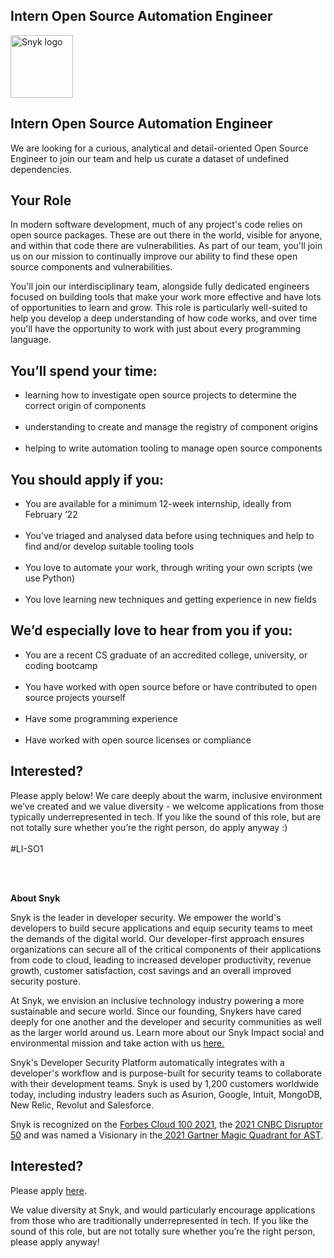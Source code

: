 Intern Open Source Automation Engineer
---

<img src="https://res.cloudinary.com/snyk/image/upload/v1537345894/press-kit/brand/logo-black.png" width="100" alt="Snyk logo" />

<h2><strong>Intern Open Source Automation Engineer</strong></h2>
<p><span style="font-weight: 400;">We are looking for a curious, analytical and detail-oriented Open Source Engineer to join our team and help us curate a dataset of undefined dependencies.</span></p>
<h2><strong>Your Role</strong></h2>
<p><span style="font-weight: 400;">In modern software development, much of any project's code relies on open source pa</span><span style="font-weight: 400;">ckages. These are out there in the world, visible for anyone, and within that code there are vulnerabilities. As part of our team, you'll join us on our mission to continually improve our ability to find these open source components and vulnerabilities.</span></p>
<p><span style="font-weight: 400;">You'll join our interdisciplinary team, alongside fully dedicated engineers focused on building tools that make your work more effective and have lots of opportunities to learn and grow. This role is particularly well-suited to help you develop a deep understanding of how code works, and over time you'll have the opportunity to work with just about every programming language.</span></p>
<h2><strong>You’ll spend your time:</strong></h2>
<ul>
<li style="font-weight: 400;"><span style="font-weight: 400;">learning how to investigate open source projects to determine the correct origin of components</span><span style="font-weight: 400;"><br><br></span></li>
<li style="font-weight: 400;"><span style="font-weight: 400;">understanding to create and manage the registry of component origins</span><span style="font-weight: 400;"><br><br></span></li>
<li style="font-weight: 400;"><span style="font-weight: 400;">helping to write automation tooling to manage open source components</span><span style="font-weight: 400;"><br></span></li>
</ul>
<h2><strong>You should apply if you:</strong></h2>
<ul>
<li style="font-weight: 400;"><span style="font-weight: 400;">You are available for a minimum 12-week internship, ideally from February ‘22</span><span style="font-weight: 400;"><br><br></span></li>
<li style="font-weight: 400;"><span style="font-weight: 400;">You’ve triaged and analysed data before using techniques and help to find and/or develop suitable tooling tools</span><span style="font-weight: 400;"><br><br></span></li>
<li style="font-weight: 400;"><span style="font-weight: 400;">You love to automate your work, through writing your own scripts (we use Python)</span><span style="font-weight: 400;"><br><br></span></li>
<li style="font-weight: 400;"><span style="font-weight: 400;">You love learning new techniques and getting experience in new fields</span><span style="font-weight: 400;"><br></span></li>
</ul>
<h2><strong>We’d especially love to hear from you if you:</strong></h2>
<ul>
<li style="font-weight: 400;"><span style="font-weight: 400;">You are a recent CS graduate of an accredited college, university, or coding bootcamp</span><span style="font-weight: 400;"><br><br></span></li>
<li style="font-weight: 400;"><span style="font-weight: 400;">You have worked with open source before or have contributed to open source projects yourself</span><span style="font-weight: 400;"><br><br></span></li>
<li style="font-weight: 400;"><span style="font-weight: 400;">Have some programming experience</span><span style="font-weight: 400;"><br><br></span></li>
<li style="font-weight: 400;"><span style="font-weight: 400;">Have worked with open source licenses or compliance</span><span style="font-weight: 400;"><br></span></li>
</ul>
<h2><strong>Interested?</strong></h2>
<p><span style="font-weight: 400;">Please apply below! We care deeply about the warm, inclusive environment we’ve created and we value diversity - we welcome applications from those typically underrepresented in tech. If you like the sound of this role, but are not totally sure whether you’re the right person, do apply anyway :)<br><br>#LI-SO1</span></p>
<p><br><br></p><div class="content-conclusion"><p><strong>About Snyk</strong></p>
<p><span style="font-weight: 400;">Snyk is the leader in developer security. We empower the world's developers to build secure applications and equip security teams to meet the demands of the digital world. Our developer-first approach ensures organizations can secure all of the critical components of their applications from code to cloud, leading to increased developer productivity, revenue growth, customer satisfaction, cost savings and an overall improved security posture.&nbsp;</span></p>
<p><span style="font-weight: 400;">At Snyk, we envision an inclusive technology industry powering a more sustainable and secure world.</span> <span style="font-weight: 400;">Since our founding, Snykers have cared deeply for one another and the developer and security communities as well as the larger world around us. Learn more about our Snyk Impact social and environmental mission and take action with us </span><a href="https://snyk.io/about/snyk-impact/"><span style="font-weight: 400;">here.</span></a></p>
<p><span style="font-weight: 400;">Snyk's Developer Security Platform automatically integrates with a developer's workflow and is purpose-built for security teams to collaborate with their development teams. Snyk is used by 1,200 customers worldwide today, including industry leaders such as Asurion, Google, Intuit, MongoDB, New Relic, Revolut and Salesforce.</span></p>
<p><span style="font-weight: 400;">Snyk is recognized on the </span><a href="https://www.forbes.com/cloud100/#6f24b5ba5f94"><span style="font-weight: 400;">Forbes Cloud 100 2021</span></a><span style="font-weight: 400;">, the </span><a href="https://www.cnbc.com/2021/05/25/these-are-the-2021-cnbc-disruptor-50-companies.html"><span style="font-weight: 400;">2021 CNBC Disruptor 50</span></a><span style="font-weight: 400;"> and was named a Visionary in the</span><a href="https://snyk.io/blog/snyk-visionary-2021-gartner-magic-quadrant-for-ast/"><span style="font-weight: 400;"> 2021 Gartner Magic Quadrant for AST</span></a><span style="font-weight: 400;">.</span></p></div>

Interested?
---

Please apply [here](https://boards.greenhouse.io/snyk/jobs/5699120002#app).

We value diversity at Snyk, and would particularly encourage applications from those who are traditionally underrepresented in tech.
If you like the sound of this role, but are not totally sure whether you’re the right person, please apply anyway!
